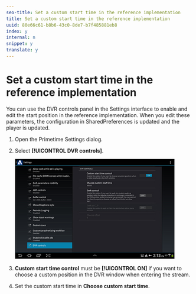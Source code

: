 ```yaml
---
seo-title: Set a custom start time in the reference implementation
title: Set a custom start time in the reference implementation
uuid: 80e66c61-b8b6-43c0-8de7-b7f485881eb8
index: y
internal: n
snippet: y
translate: y
---
```


# Set a custom start time in the reference implementation

You can use the DVR controls panel in the Settings interface to enable and edit the start position in the reference implementation. When you edit these parameters, the configuration in SharedPreferences is updated and the player is updated. 

1. Open the Primetime Settings dialog.
1. Select **[!UICONTROL DVR controls]**.

   <a id="fig_5C7A4E8F0390404F97E667364DB8B0A6"></a> ![](assets/dvr-configuration.jpg)
1. **Custom start time control** must be **[!UICONTROL ON]** if you want to choose a custom position in the DVR window when entering the stream.
1. Set the custom start time in **Choose custom start time**.
